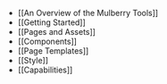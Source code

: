 - [[An Overview of the Mulberry Tools]]
- [[Getting Started]]
- [[Pages and Assets]]
- [[Components]]
- [[Page Templates]]
- [[Style]]
- [[Capabilities]]
